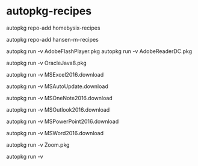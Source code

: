 # autopkg-recipes

autopkg repo-add homebysix-recipes

autopkg repo-add hansen-m-recipes



autopkg run -v AdobeFlashPlayer.pkg
autopkg run -v AdobeReaderDC.pkg


autopkg run -v OracleJava8.pkg


autopkg run -v MSExcel2016.download

autopkg run -v MSAutoUpdate.download

autopkg run -v MSOneNote2016.download

autopkg run -v MSOutlook2016.download

autopkg run -v MSPowerPoint2016.download

autopkg run -v MSWord2016.download



autopkg run -v Zoom.pkg

autopkg run -v 
